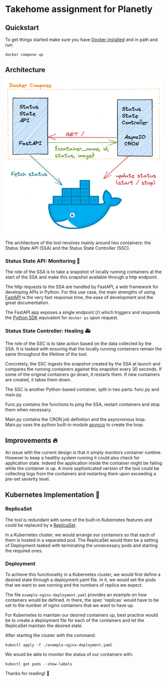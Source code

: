 # Takehome assignment for Planetly

## Quickstart
To get things started make sure you have [Docker installed](https://docs.docker.com/get-docker/) and in path and run:
```
docker compose up
```

## Architecture
![Schematic of architecture](/schematic_planetly.png)

The architecture of the tool revolves mainly around two containers: the Status State API (SSA) and the Status State Controller (SSC).
### Status State API: Monitoring 👀
The role of the SSA is to take a snapshot of locally running containers at the start of the SSA and make this snapshot available through a http endpoint.

The http requests to the SSA are handled by FastAPI, a web framework for developing APIs in Python.
For this use case, the main strengths of using [FastAPI](https://github.com/tiangolo/fastapi) is the very fast response time, the ease of development and the great documentation.

The FastAPI app exposes a single endpoint (/) which triggers and responds the [Python SDK](https://docker-py.readthedocs.io/en/stable/containers.html) equivalent for ```docker ps``` upon request. 

### Status State Controller: Healing 🚑
The role of the SSC is to take action based on the data collected by the SSA. It is tasked with ensuring that the locally running containers remain the same throughout the lifetime of the tool. 

Concretely, the SSC ingests the snapshot created by the SSA at launch and compares the running containers against this snapshot every 30 seconds. If some of the original containers go down, it restarts them. If new containers are created, it takes them down.

The SSC is another Python-based container, split in two parts: func.py and main.py. 

Func.py contains the functions to ping the SSA, restart containers and stop them when necessary.

Main.py contains the CRON job definition and the asyncronous loop. Main.py uses the python built-in module [asyncio](https://docs.python.org/3/library/asyncio.html) to create the loop.

## Improvements 🔥
An issue with the current design is that it simply monitors container runtime. However to keep a healthy system running it could also check for application state. Indeed the application inside the container might be failing while the container is up.
A more sophisticated version of the tool could be collecting logs from the containers and restarting them upon exceeding a pre-set severity level.
## Kubernetes Implementation 🌊
### ReplicaSet
The tool is redundant with some of the built-in Kubernetes features and could be replaced by a [ReplicaSet](https://kubernetes.io/docs/concepts/workloads/controllers/replicaset/).

In a Kubernetes cluster, we would arrange our containers so that each of them is hosted in a separated pod. The ReplicaSet would then be a setting of Deployment tasked with terminating the unnecessary pods and starting the required ones.

### Deployment
To achieve this functionality in a Kubernetes cluster, we would first define a desired state through a deployment.yaml file. In it, we would set the pods that we want to see running and the numbers of replica we expect.

The file ```example-nginx-deployment.yaml``` provides an example on how containers would be defined. In there, the spec 'replicas' would have to be set to the number of nginx containers that we want to have up.

For Kubernetes to maintain our desired containers up, best practice would be to create a deployment file for each of the containers and let the ReplicaSet maintain the desired state.

After starting the cluster with the command:
````
kubectl apply -f ./example-nginx-deployment.yaml
````
We would be able to monitor the status of our containers with:
````
kubectl get pods --show-labels
````


Thanks for reading! 🌱